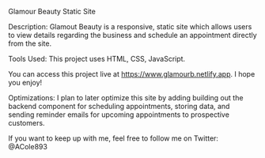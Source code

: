 Glamour Beauty Static Site

Description:
Glamout Beauty is a responsive, static site which allows users to view details regarding the business and schedule an appointment directly from the site. 

Tools Used:
This project uses HTML, CSS, JavaScript. 

You can access this project live at https://www.glamourb.netlify.app. I hope you enjoy!

Optimizations:
I plan to later optimize this site by adding building out the backend component for scheduling appointments, storing data, and sending reminder emails for upcoming appointments to prospective customers.


If you want to keep up with me, feel free to follow me on Twitter:  @ACole893